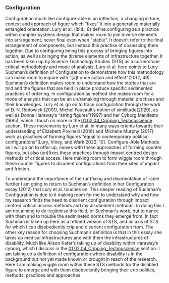 ### Configuration 

Configuration much like configure-able is an inflection, a changing in tone, context and approach of figure which “fixes” it into a generative materially entangled orientation. Lury et al. (ibid., 8) define configuring as a practice within complex systems design that makes room to join diverse elements into arrangement, never final even when "stable". It doesn’t refer to the final arrangement of components, but instead this practise of coalescing them together. Due to configuring being this process of bringing figures into action, as well as bringing the diverse elements of infrastructure together, it has been taken up by Science Technology Studies (STS) as a cornerstone critical methodology and mode of analysis. Lury et al. here points to Lucy Suchman’s definition of Configuration to demonstrate how this methodology can make room to inquire with “\[a]t once action and effect”(2012, 49). Suchman’s definition makes room to understand how the stories that are told and the figures that are held in place produce specific sedimented practices of ordering. In configuration as method she makes room for a mode of analysis that can be an un/remaking through material practises and their knowledges. Lury et al. go on to trace configuration through the work of D. N. Rodowick (2001), Michel Foucault’s notion of similitude(2020), as well as Donna Haraway’s “string figures”(1997) and her Cyborg Manifesto (1985), which I touch on more in the [01.02.04_Cripping_Technoscience](../../01_Disability_justice_and_life_affirmation_flipping_the_table/sections/01.02.04_Cripping_Technoscience.md) section. These movements by Lury et al. in many ways orients towards their understanding of Elizabeth Povinelli (2016) and Michelle Murphy (2017) work as practices of forming figures “equal to contemporary political configurations”(Lury, Viney, and Wark 2022, 10). Configure-Able Methods as I will go on to offer up, moves with these approaches of forming counter figures, but also (un)fixes these practices through impact centred design methods of critical access. Here making room to form wiggle room through these counter figures to disorient configurations from their sites of impact and friction.

To understand the importance of the (un)fixing and disorientation of -able further I am going to return to Suchman’s definition in her Configuration essay (2012) that Lury et al. touches on. This deeper reading of Suchman’s Configuration is due to it making room for me to understand why and how my research finds the need to disorient configuration through impact centred critical access methods and my disobedient methods. In doing this I am not aiming to de-legitimise this field, or Suchman's work, but to dance with them and to trouble the sedmineted norms they emerge from. In fact Suchman is taken up here as a refined version of STS, and an axis of STS for which I can disobediently crip and disorient configuration from. The other key reason for choosing Suchman’s definition is that in this essay she takes up medical infrastructures and with them the infrastructures of disability. Much like Alison Kafer’s taking up of disability within Haraway’s cyborg, which I discuss in the [01.02.04_Cripping_Technoscience](../../01_Disability_justice_and_life_affirmation_flipping_the_table/sections/01.02.04_Cripping_Technoscience.md) section. I am taking up a definition of configuration where disability is in the background but not yet made known or brought in reach of the research. Here I am making wiggle room within these STS methods for the disabled figure to emerge and with them disobediently bringing their crip politics, methods, practices and approaches.

